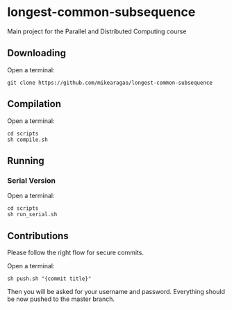 # longest-common-subsequence

Main project for the Parallel and Distributed Computing course

## Downloading

Open a terminal:

    git clone https://github.com/mikearagao/longest-common-subsequence
    
## Compilation

Open a terminal:

	cd scripts
    sh compile.sh

## Running

### Serial Version

Open a terminal:

    cd scripts
    sh run_serial.sh

## Contributions

Please follow the right flow for secure commits.

Open a terminal:

    sh push.sh "{commit title}"

Then you will be asked for your username and password. Everything should be now pushed to the master branch.